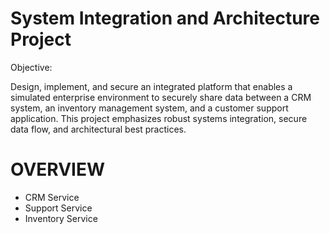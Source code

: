 # System Integration and Architecture Project
Objective:

Design, implement, and secure an integrated platform that enables a simulated enterprise environment to securely share data between a CRM system, an inventory management system, and a customer support application. This project emphasizes robust systems integration, secure data flow, and architectural best practices.

# OVERVIEW

* CRM Service
* Support Service 
* Inventory Service

